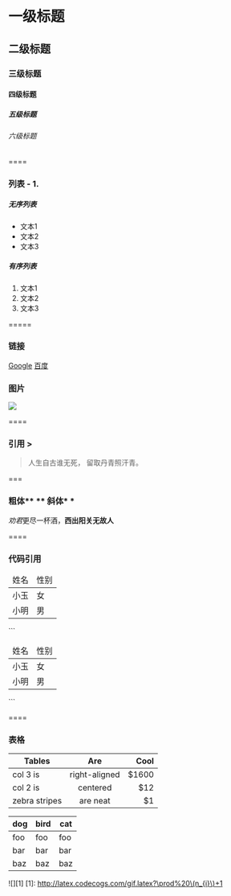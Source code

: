 # 一级标题
## 二级标题
### 三级标题
#### 四级标题
##### 五级标题
###### 六级标题

==== 

### 列表 - 1.
##### 无序列表
- 文本1
- 文本2
- 文本3
##### 有序列表
1. 文本1
2. 文本2
3. 文本3


=====

### 链接 []()  ![]()
[Google](https://www.google.com)
[百度](https://www.baidu.com)
### 图片
![](http://upload-images.jianshu.io/upload_images/259-0ad0d0bfc1c608b6.jpg?imageMogr2/auto-orient/strip%7CimageView2/2/w/1240)


==== 

### 引用  >
> 人生自古谁无死，
> 留取丹青照汗青。


=== 

### 粗体** **  斜体* *
*劝君*更尽一杯酒，**西出阳关无故人**

==== 

### 代码引用  ` `   ```  ```
<table>
    <thead>
        <tr>
            <td>姓名</td>
            <td>性别</td>
        </tr>
    </thead>
    <tbody>
        <tr>
            <td>小玉</td>
            <td>女</td>
        </tr>
        <tr>
            <td>小明</td>
            <td>男</td>
        </tr>
    </tbody>
</table>
```
<table>
    <thead>
        <tr>
            <td>姓名</td>
            <td>性别</td>
        </tr>
    </thead>
    <tbody>
        <tr>
            <td>小玉</td>
            <td>女</td>
        </tr>
        <tr>
            <td>小明</td>
            <td>男</td>
        </tr>
    </tbody>
</table>
```

==== 

### 表格

| Tables        | Are           | Cool  |
| ------------- |:-------------:| -----:|
| col 3 is      | right-aligned | $1600 |
| col 2 is      | centered      |   $12 |
| zebra stripes | are neat      |    $1 |

dog | bird | cat
----|------|----
foo | foo  | foo
bar | bar  | bar
baz | baz  | baz


![][1]
[1]: http://latex.codecogs.com/gif.latex?\prod%20\(n_{i}\)+1
